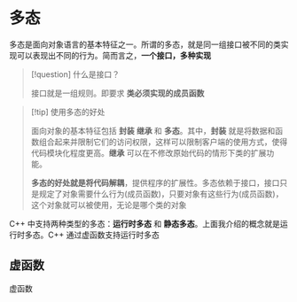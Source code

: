 # 多态

多态是面向对象语言的基本特征之一。所谓的多态，就是同一组接口被不同的类实现可以表现出不同的行为。简而言之，**一个接口，多种实现**

> [!question] 什么是接口？
> 
> 接口就是一组规则。即要求 **类必须实现的成员函数**
> 

> [!tip] 使用多态的好处
> 
> 面向对象的基本特征包括 **封装** **继承** 和 **多态**。其中，**封装** 就是将数据和函数组合起来并限制它们的访问权限，这样可以限制客户端的使用方式，使得代码模块化程度更高。**继承** 可以在不修改原始代码的情形下类的扩展功能。
> 
> **多态的好处就是将代码解耦**，提供程序的扩展性。多态依赖于接口，接口只是规定了对象需要什么行为(成员函数)，只要对象有这些行为(成员函数)，这个对象就可以被使用，无论是哪个类的对象
> 

C++ 中支持两种类型的多态：**运行时多态** 和 **静态多态**。上面我介绍的概念就是运行时多态。C++ 通过虚函数支持运行时多态

## 虚函数

虚函数










